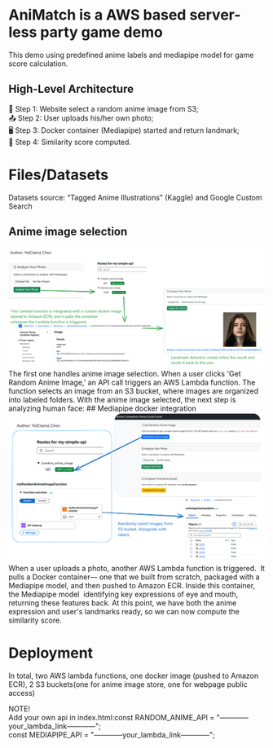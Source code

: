# AniMatch is a AWS based server-less party game demo
This demo using predefined anime labels and mediapipe model for game score calculation.
## High-Level Architecture
🎯 Step 1: Website select a random anime image from S3;  
📤 Step 2: User uploads his/her own photo;  
🖥️ Step 3: Docker container (Mediapipe) started and return landmark;  
🔢 Step 4: Similarity score computed.  

# Files/Datasets

Datasets source: “Tagged Anime Illustrations” (Kaggle) and Google Custom Search

## Anime image selection
<img src="./ReadmeRelatedImages/HumanLandmark.png" width="900" />  
The first one handles anime image selection. When a user clicks 'Get Random Anime Image,' an API call triggers an AWS Lambda function.  
The function selects an image from an S3 bucket, where images are organized into labeled folders.  
With the anime image selected, the next step is analyzing human face:  
## Mediapipe docker integration
<img src="./ReadmeRelatedImages/RandomAnimeSelection.png" width="900" /> 
When a user uploads a photo, another AWS Lambda function is triggered.   
It pulls a Docker container— one that we built from scratch, packaged with a Mediapipe model, and then pushed to Amazon ECR.  
Inside this container, the Mediapipe model  identifying key expressions of eye and mouth,  returning these features back.  
At this point, we have both the anime expression and user's landmarks ready, so we can now compute the similarity score.  





# Deployment
In total, two AWS lambda functions, one docker image (pushed to Amazon ECR), 2 S3 buckets(one for anime image store, one for webpage public access)

NOTE!  
Add your own api in index.html:const RANDOM_ANIME_API = "————your_lambda_link————";  
const MEDIAPIPE_API    = "————your_lambda_link————";  


